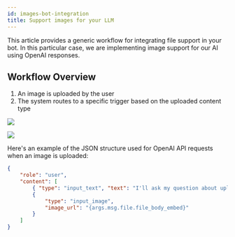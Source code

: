 ```yaml
---
id: images-bot-integration
title: Support images for your LLM
---
```


This article provides a generic workflow for integrating file support in your bot. In this particular case, we are implementing image support for our AI using OpenAI responses.

## Workflow Overview

1. An image is uploaded by the user
2. The system routes to a specific trigger based on the uploaded content type

![](/img/bot/bots/router-unknown.jpg)

![](/img/bot/bots/image-was-uploaded.jpg)

Here's an example of the JSON structure used for OpenAI API requests when an image is uploaded:

```json
{
    "role": "user",
    "content": [
        { "type": "input_text", "text": "I'll ask my question about uploaded picture in the next message" },
        {
            "type": "input_image",
            "image_url": "{args.msg.file.file_body_embed}"
        }
    ]
}
```
